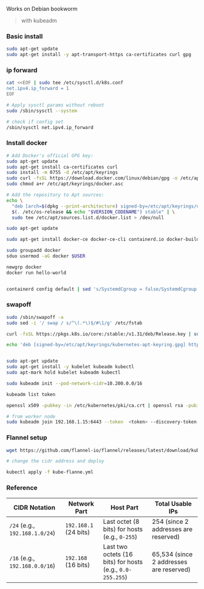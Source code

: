 Works on Debian bookworm
> with kubeadm

### Basic install
```sh
sudo apt-get update
sudo apt-get install -y apt-transport-https ca-certificates curl gpg
```

### ip forward

```sh
cat <<EOF | sudo tee /etc/sysctl.d/k8s.conf
net.ipv4.ip_forward = 1
EOF

# Apply sysctl params without reboot
sudo /sbin/sysctl --system

# check if config set
/sbin/sysctl net.ipv4.ip_forward
```

### Install docker

```sh
# Add Docker's official GPG key:
sudo apt-get update
sudo apt-get install ca-certificates curl
sudo install -m 0755 -d /etc/apt/keyrings
sudo curl -fsSL https://download.docker.com/linux/debian/gpg -o /etc/apt/keyrings/docker.asc
sudo chmod a+r /etc/apt/keyrings/docker.asc

# Add the repository to Apt sources:
echo \
  "deb [arch=$(dpkg --print-architecture) signed-by=/etc/apt/keyrings/docker.asc] https://download.docker.com/linux/debian \
  $(. /etc/os-release && echo "$VERSION_CODENAME") stable" | \
  sudo tee /etc/apt/sources.list.d/docker.list > /dev/null

```

```sh
sudo apt-get update

sudo apt-get install docker-ce docker-ce-cli containerd.io docker-buildx-plugin docker-compose-plugin
```

```sh
sudo groupadd docker
sduo usermod -aG docker $USER

newgrp docker
docker run hello-world
```

```sh

containerd config default | sed 's/SystemdCgroup = false/SystemdCgroup = true /' | sed 's/sandbox_iamge = "registry.k8s.io\/pause:3.6"/sandbox_image = "registry.k8s.io\/pause:3.9"/' | sudo tee /etc/containerd/config.toml

```

### swapoff

```sh
sudo /sbin/swapoff -a
sudo sed -i '/ swap / s/^\(.*\)$/#\1/g' /etc/fstab
```

```sh
curl -fsSL https://pkgs.k8s.io/core:/stable:/v1.31/deb/Release.key | sudo gpg --dearmor -o /etc/apt/keyrings/kubernetes-apt-keyring.gpg

echo 'deb [signed-by=/etc/apt/keyrings/kubernetes-apt-keyring.gpg] https://pkgs.k8s.io/core:/stable:/v1.31/deb/ /' | sudo tee /etc/apt/sources.list.d/kubernetes.list


sudo apt-get update
sudo apt-get install -y kubelet kubeadm kubectl
sudo apt-mark hold kubelet kubeadm kubectl
```

```sh
sudo kubeadm init --pod-network-cidr=10.200.0.0/16

kubeadm list token

openssl x509 -pubkey -in /etc/kubernetes/pki/ca.crt | openssl rsa -pubin -outform der 2>/dev/null | openssl dgst -sha256 -hex

# from worker node
sudo kubeadm join 192.168.1.15:6443 --token  <token> --discovery-token-ca-cert-hash <sha-hash>
```


### Flannel setup

```sh
wget https://github.com/flannel-io/flannel/releases/latest/download/kube-flannel.yml

# change the cidr address and deploy

kubectl apply -f kube-flanne.yml
```

### Reference

| **CIDR Notation**              | **Network Part**               | **Host Part**                              | **Total Usable IPs**                  |
|---------------------------------|--------------------------------|--------------------------------------------|---------------------------------------|
| `/24` (e.g., `192.168.1.0/24`)  | `192.168.1` (24 bits)          | Last octet (8 bits) for hosts (e.g., `0-255`) | 254 (since 2 addresses are reserved)  |
| `/16` (e.g., `192.168.0.0/16`)  | `192.168` (16 bits)            | Last two octets (16 bits) for hosts (e.g., `0.0-255.255`) | 65,534 (since 2 addresses are reserved) |

